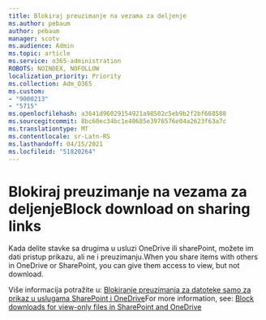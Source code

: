 ```yaml
---
title: Blokiraj preuzimanje na vezama za deljenje
ms.author: pebaum
author: pebaum
manager: scotv
ms.audience: Admin
ms.topic: article
ms.service: o365-administration
ROBOTS: NOINDEX, NOFOLLOW
localization_priority: Priority
ms.collection: Adm_O365
ms.custom:
- "9000213"
- "5715"
ms.openlocfilehash: a3641d96029154921a98502c5eb9b2f2bf668588
ms.sourcegitcommit: 8bc60ec34bc1e40685e3976576e04a2623f63a7c
ms.translationtype: MT
ms.contentlocale: sr-Latn-RS
ms.lasthandoff: 04/15/2021
ms.locfileid: "51820264"
---
```

# <a name="block-download-on-sharing-links"></a><span data-ttu-id="314d6-102">Blokiraj preuzimanje na vezama za deljenje</span><span class="sxs-lookup"><span data-stu-id="314d6-102">Block download on sharing links</span></span>

<span data-ttu-id="314d6-103">Kada delite stavke sa drugima u usluzi OneDrive ili sharePoint, možete im dati pristup prikazu, ali ne i preuzimanju.</span><span class="sxs-lookup"><span data-stu-id="314d6-103">When you share items with others in OneDrive or SharePoint, you can give them access to view, but not download.</span></span>

<span data-ttu-id="314d6-104">Više informacija potražite u: [Blokiranje preuzimanja za datoteke samo za prikaz u uslugama SharePoint i OneDrive](https://support.microsoft.com/office/block-downloads-for-view-only-files-in-sharepoint-and-onedrive-6051184b-62ac-4149-b874-13dcd40ef91e)</span><span class="sxs-lookup"><span data-stu-id="314d6-104">For more information, see: [Block downloads for view-only files in SharePoint and OneDrive](https://support.microsoft.com/office/block-downloads-for-view-only-files-in-sharepoint-and-onedrive-6051184b-62ac-4149-b874-13dcd40ef91e)</span></span>
